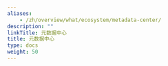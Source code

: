 ```yaml
---
aliases:
    - /zh/overview/what/ecosystem/metadata-center/
description: ""
linkTitle: 元数据中心
title: 元数据中心
type: docs
weight: 50
---
```

